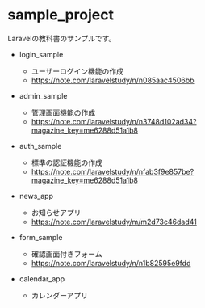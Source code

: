 # sample_project

Laravelの教科書のサンプルです。


- login_sample
	- ユーザーログイン機能の作成
	- https://note.com/laravelstudy/n/n085aac4506bb
	
- admin_sample
	- 管理画面機能の作成
	- https://note.com/laravelstudy/n/n3748d102ad34?magazine_key=me6288d51a1b8
	
- auth_sample
	- 標準の認証機能の作成
	- https://note.com/laravelstudy/n/nfab3f9e857be?magazine_key=me6288d51a1b8
	
- news_app
	- お知らせアプリ
	- https://note.com/laravelstudy/m/m2d73c46dad41
	
- form_sample
	- 確認画面付きフォーム
	- https://note.com/laravelstudy/n/n1b82595e9fdd

- calendar_app
	- カレンダーアプリ